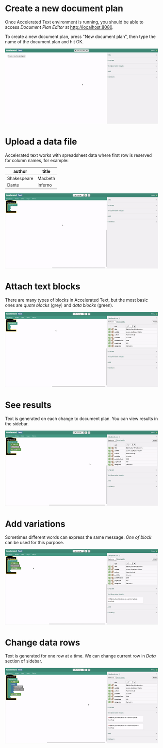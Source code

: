# Create a new document plan

Once Accelerated Text environment is running, you should be able to access *Document Plan Editor* at [http://localhost:8080](http://localhost:8080).

To create a new document plan, press "New document plan", then type the name of the document plan and hit OK.

![create-document-plan](assets/first_steps/01-create-document-plan.gif)

# Upload a data file

Accelerated text works with spreadsheet data where first row is reserved for column names, for example:

author|title
---|---
Shakespeare|Macbeth
Dante|Inferno

![upload-data](assets/first_steps/02-upload-data.gif)

# Attach text blocks

There are many types of blocks in Accelerated Text, but the most basic ones are *quote blocks* (grey) and *data blocks* (green).

![attach-blocks](assets/first_steps/03-attach-blocks.gif)

# See results

Text is generated on each change to document plan. You can view results in the sidebar.

![see-results](assets/first_steps/04-see-results.gif)

# Add variations

Sometimes different words can express the same message. *One of block* can be used for this purpose.

![add-variants](assets/first_steps/05-add-variants.gif)

# Change data rows

Text is generated for one row at a time. We can change current row in *Data* section of sidebar.

![select-rows](assets/first_steps/06-select-rows.gif)
